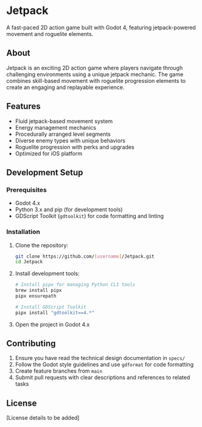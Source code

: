 # Jetpack

A fast-paced 2D action game built with Godot 4, featuring jetpack-powered movement and roguelite elements.

## About

Jetpack is an exciting 2D action game where players navigate through challenging environments using a unique jetpack mechanic. The game combines skill-based movement with roguelite progression elements to create an engaging and replayable experience.

## Features

- Fluid jetpack-based movement system
- Energy management mechanics
- Procedurally arranged level segments
- Diverse enemy types with unique behaviors
- Roguelite progression with perks and upgrades
- Optimized for iOS platform

## Development Setup

### Prerequisites

- Godot 4.x
- Python 3.x and pip (for development tools)
- GDScript Toolkit (`gdtoolkit`) for code formatting and linting

### Installation

1. Clone the repository:

   ```bash
   git clone https://github.com/[username]/Jetpack.git
   cd Jetpack
   ```

2. Install development tools:

   ```bash
   # Install pipx for managing Python CLI tools
   brew install pipx
   pipx ensurepath
   
   # Install GDScript Toolkit
   pipx install "gdtoolkit==4.*"
   ```

3. Open the project in Godot 4.x

## Contributing

1. Ensure you have read the technical design documentation in `specs/`
2. Follow the Godot style guidelines and use `gdformat` for code formatting
3. Create feature branches from `main`
4. Submit pull requests with clear descriptions and references to related tasks

## License

[License details to be added]
